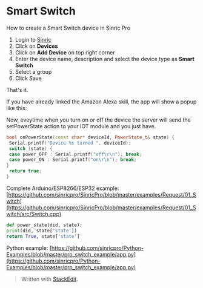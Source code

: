 
# Smart Switch

How to create a Smart Switch device in Sinric Pro 

1. Login to  [Sinric](https://sinric.pro/)  
2. Click on **Devices**
3. Click on **Add Device** on top right corner
4. Enter the device name, description and select the device type as **Smart Switch**
5. Select a group 
6. Click Save

That's it. 

If you have already linked the Amazon Alexa skill, the app will show a popup like this:

Now, eveytime when you turn on or off the device the server will send the setPowerState action to your IOT module and you just have. 


```c++
bool onPowerState(const char* deviceId, PowerState_t& state) {
 Serial.printf("Device %s turned ", deviceId);
 switch (state) {
 case power_OFF : Serial.printf("off\r\n"); break;
 case power_ON : Serial.printf("on\r\n"); break;
}
 return true;
}
```
Complete Arduino/ESP8266/ESP32 example:
[https://github.com/sinricpro/SinricPro/blob/master/examples/Request/01_Switch](https://github.com/sinricpro/SinricPro/blob/master/examples/Request/01_Switch/src/Switch.cpp)

```python
def power_state(did, state):
print(did, state['state'])
return True, state['state']
```
Python example:
[https://github.com/sinricpro/Python-Examples/blob/master/pro_switch_example/app.py](https://github.com/sinricpro/Python-Examples/blob/master/pro_switch_example/app.py) 


> Written with [StackEdit](https://stackedit.io/).
<!--stackedit_data:
eyJoaXN0b3J5IjpbLTI0NTYwODQyMiw3MzA5OTgxMTZdfQ==
-->